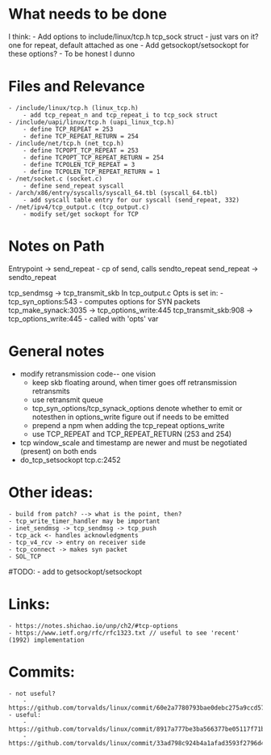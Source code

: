 # What needs to be done
I think:
    - Add options to include/linux/tcp.h tcp_sock struct
        - just vars on it? one for repeat, default attached as one
    - Add getsockopt/setsockopt for these options?
    - To be honest I dunno

# Files and Relevance
    - /include/linux/tcp.h (linux_tcp.h)
        - add tcp_repeat_n and tcp_repeat_i to tcp_sock struct
    - /include/uapi/linux/tcp.h (uapi_linux_tcp.h)
        - define TCP_REPEAT = 253
        - define TCP_REPEAT_RETURN = 254
    - /include/net/tcp.h (net_tcp.h)
        - define TCPOPT_TCP_REPEAT = 253
        - define TCPOPT_TCP_REPEAT_RETURN = 254
        - define TCPOLEN_TCP_REPEAT = 3
        - define TCPOLEN_TCP_REPEAT_RETURN = 1
    - /net/socket.c (socket.c)
        - define send_repeat syscall
    - /arch/x86/entry/syscalls/syscall_64.tbl (syscall_64.tbl)
        - add syscall table entry for our syscall (send_repeat, 332)
    - /net/ipv4/tcp_output.c (tcp_output.c)
        - modify set/get sockopt for TCP

# Notes on Path
Entrypoint -> send_repeat
    - cp of send, calls sendto_repeat
send_repeat -> sendto_repeat

tcp_sendmsg -> tcp_transmit_skb
In tcp_output.c
Opts is set in:
    - tcp_syn_options:543
        - computes options for SYN packets
tcp_make_synack:3035 -> tcp_options_write:445
tcp_transmit_skb:908 -> tcp_options_write:445
    - called with 'opts' var

# General notes
- modify retransmission code-- one vision
    - keep skb floating around, when timer goes off retransmission retransmits
    - use retransmit queue
    - tcp_syn_options/tcp_synack_options denote whether to emit or notesthen in options_write figure out if needs to be emitted
    - prepend a npm when adding the tcp_repeat options_write
    - use TCP_REPEAT and TCP_REPEAT_RETURN (253 and 254)
- tcp window_scale and timestamp are newer and must be negotiated (present) on both ends
- do_tcp_setsockopt tcp.c:2452

# Other ideas:
    - build from patch? --> what is the point, then?
    - tcp_write_timer_handler may be important
    - inet_sendmsg -> tcp_sendmsg -> tcp_push
    - tcp_ack <- handles acknowledgments
    - tcp_v4_rcv -> entry on receiver side
    - tcp_connect -> makes syn packet
    - SOL_TCP

#TODO:
    - add to getsockopt/setsockopt

# Links:
    - https://notes.shichao.io/unp/ch2/#tcp-options
    - https://www.ietf.org/rfc/rfc1323.txt // useful to see 'recent' (1992) implementation

# Commits:
    - not useful?
        - https://github.com/torvalds/linux/commit/60e2a7780793bae0debc275a9ccd57f7da0cf195
    - useful:
        - https://github.com/torvalds/linux/commit/8917a777be3ba566377be05117f71b93a5fd909d
        - https://github.com/torvalds/linux/commit/33ad798c924b4a1afad3593f2796d465040aadd5
